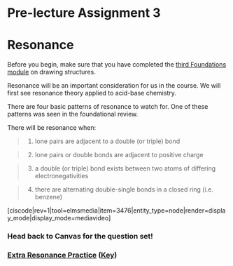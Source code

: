 # Pre-lecture Assignment 3


# Resonance

Before you begin, make sure that you have completed the [third Foundations module](/drawing-structures.md) on drawing structures.



Resonance will be an important consideration for us in the course. We will first see resonance theory applied to acid-base chemistry.

There are four basic patterns of resonance to watch for. One of these patterns was seen in the foundational review.

There will be resonance when:
> 1) lone pairs are adjacent to a double (or triple) bond

> 2) lone pairs or double bonds are adjacent to positive charge

> 3) a double (or triple) bond exists between two atoms of differing electronegativities

> 4) there are alternating double-single bonds in a closed ring (i.e. benzene)

[ciscode|rev=1|tool=elmsmedia|item=3476|entity_type=node|render=display_mode|display_mode=mediavideo]

### Head back to Canvas for the question set!

### [Extra Resonance Practice](https://media.ed.science.psu.edu/sites/media/ed/files/documents/additional_resonance_practicef17.pdf) ([Key](https://media.ed.science.psu.edu/sites/media/ed/files/documents/additional_resonance_practicef17_key.pdf))